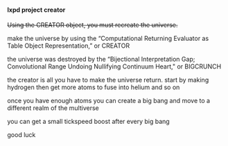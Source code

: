 #### lxpd project creator

~~Using the CREATOR object, you must recreate the universe.~~

make the universe by using the “Computational Returning Evaluator as Table Object Representation,” or CREATOR

the universe was destroyed by the “Bijectional Interpretation Gap; Convolutional Range Undoing Nullifying Continuum Heart," or BIGCRUNCH 

the creator is all you have to make the universe return. start by making hydrogen then get more atoms to fuse into helium and so on 

once you have enough atoms you can create a big bang and move to a different realm of the multiverse

you can get a small tickspeed boost after every big bang

good luck

